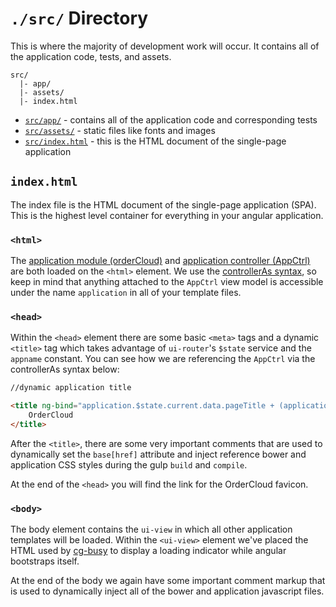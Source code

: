 # `./src/` Directory
This is where the majority of development work will occur. It contains all
of the application code, tests, and assets.

```
src/
  |- app/
  |- assets/
  |- index.html
```

- [`src/app/`](app/README.md) - contains all of the application code and corresponding tests
- [`src/assets/`](assets/README.md) - static files like fonts and images
- [`src/index.html`](#indexhtml) - this is the HTML document of the single-page application

## `index.html`
The index file is the HTML document of the single-page application (SPA).
This is the highest level container for everything in your angular application.

### `<html>`
The [application module (orderCloud)](app/README.md) and [application controller (AppCtrl)](app/README.md)
are both loaded on the `<html>` element. We use the
[controllerAs syntax](https://toddmotto.com/digging-into-angulars-controller-as-syntax/), so keep
in mind that anything attached to the `AppCtrl` view model is accessible under the name
`application` in all of your template files.

### `<head>`
Within the `<head>` element there are some basic `<meta>` tags and a dynamic
`<title>` tag which takes advantage of `ui-router`'s `$state` service and the `appname`
constant. You can see how we are referencing the `AppCtrl` via the controllerAs syntax below:

```html
//dynamic application title

<title ng-bind="application.$state.current.data.pageTitle + (application.$state.current.data.pageTitle ? ' | ' : '') + application.name">
    OrderCloud
</title>
```
After the `<title>`, there are some very important comments that are
used to dynamically set the `base[href]` attribute and inject reference bower and application
CSS styles during the gulp `build` and `compile`.

At the end of the `<head>` you will find the link for the OrderCloud favicon.

### `<body>`
The body element contains the `ui-view` in which all other application templates will be loaded.
Within the `<ui-view>` element we've placed the HTML used by [cg-busy]() to display a
loading indicator while angular bootstraps itself.

At the end of the body we again have some important comment markup that is used to
dynamically inject all of the bower and application javascript files.